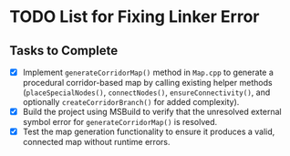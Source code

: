 # TODO List for Fixing Linker Error

## Tasks to Complete

- [x] Implement `generateCorridorMap()` method in `Map.cpp` to generate a procedural corridor-based map by calling existing helper methods (`placeSpecialNodes()`, `connectNodes()`, `ensureConnectivity()`, and optionally `createCorridorBranch()` for added complexity).
- [x] Build the project using MSBuild to verify that the unresolved external symbol error for `generateCorridorMap()` is resolved.
- [x] Test the map generation functionality to ensure it produces a valid, connected map without runtime errors.
